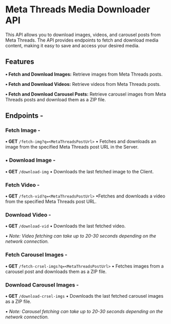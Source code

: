 # Meta Threads Media Downloader API

This API allows you to download images, videos, and carousel posts from Meta Threads. The API provides endpoints to fetch and download media content, making it easy to save and access your desired media.

## Features
**• Fetch and Download Images:** Retrieve images from Meta Threads posts.

**• Fetch and Download Videos:** Retrieve videos from Meta Threads posts.

**• Fetch and Download Carousel Posts:** Retrieve carousel images from Meta Threads posts and download them as a ZIP file.

## Endpoints -

### Fetch Image -
**• GET** `/fetch-img?q=<MetaThreadsPostUrl>`
     • Fetches and downloads an image from the specified Meta Threads post URL in the Server.

### • Download Image -
**• GET** `/download-img`
     • Downloads the last fetched image to the Client.

### Fetch Video -
**• GET** `/fetch-vid?q=<MetaThreadsPostUrl>`
    •Fetches and downloads a video from the specified Meta Threads post URL.

### Download Video -

**• GET** `/download-vid`
   • Downloads the last fetched video.
   
   *• Note: Video fetching can take up to 20-30 seconds depending on the network connection.*
     
### Fetch Carousel Images -
**• GET** `/fetch-crsel-imgs?q=<MetaThreadsPostUrl>`
    • Fetches images from a carousel post and downloads them as a ZIP file.
   
### Download Carousel Images -

**• GET** `/download-crsel-imgs`
   • Downloads the last fetched carousel images as a ZIP file.
    
   *• Note: Carousel fetching can take up to 20-30 seconds depending on the network connection.*    

